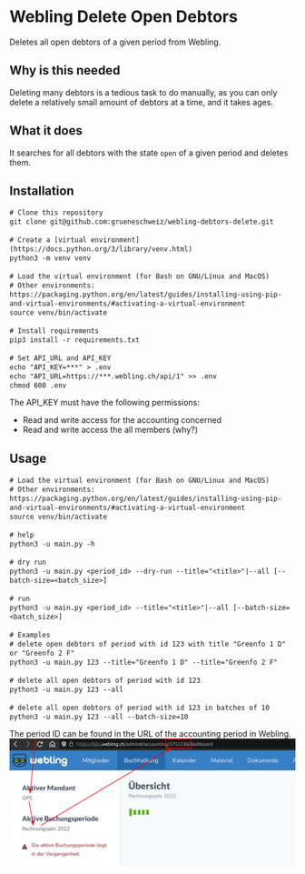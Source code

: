 # Webling Delete Open Debtors

Deletes all open debtors of a given period from Webling. 

## Why is this needed

Deleting many debtors is a tedious task to do manually, as you can only
delete a relatively small amount of debtors at a time, and it takes ages.

## What it does

It searches for all debtors with the state `open` of a given period and deletes 
them.

## Installation

```
# Clone this repository
git clone git@github.com:grueneschweiz/webling-debtors-delete.git

# Create a [virtual environment](https://docs.python.org/3/library/venv.html)
python3 -m venv venv

# Load the virtual environment (for Bash on GNU/Linux and MacOS)
# Other environments: https://packaging.python.org/en/latest/guides/installing-using-pip-and-virtual-environments/#activating-a-virtual-environment
source venv/bin/activate

# Install requirements 
pip3 install -r requirements.txt

# Set API_URL and API_KEY
echo "API_KEY=***" > .env
echo "API_URL=https://***.webling.ch/api/1" >> .env
chmod 600 .env
```

The API_KEY must have the following permissions:

- Read and write access for the accounting concerned
- Read and write access the all members (why?)


## Usage

```
# Load the virtual environment (for Bash on GNU/Linux and MacOS)
# Other environments: https://packaging.python.org/en/latest/guides/installing-using-pip-and-virtual-environments/#activating-a-virtual-environment
source venv/bin/activate

# help
python3 -u main.py -h

# dry run
python3 -u main.py <period_id> --dry-run --title="<title>"|--all [--batch-size=<batch_size>]

# run
python3 -u main.py <period_id> --title="<title>"|--all [--batch-size=<batch_size>]

# Examples
# delete open debtors of period with id 123 with title "Greenfo 1 D" or "Greenfo 2 F"
python3 -u main.py 123 --title="Greenfo 1 D" --title="Greenfo 2 F"

# delete all open debtors of period with id 123
python3 -u main.py 123 --all

# delete all open debtors of period with id 123 in batches of 10
python3 -u main.py 123 --all --batch-size=10
```

The period ID can be found in the URL of the accounting period in Webling.
![Period ID](period_id.png)